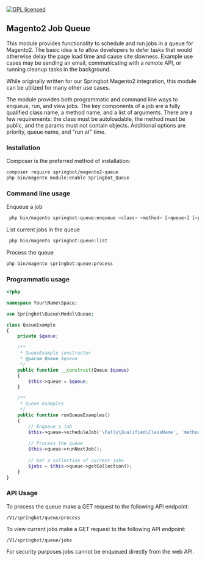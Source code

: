 [![GPL licensed](https://img.shields.io/badge/license-GPL-blue.svg)](https://raw.githubusercontent.com/springbot/magento2-queue/master/LICENSE.md)

## Magento2 Job Queue

This module provides functionality to schedule and run jobs in a queue for Magento2. The basic idea is to allow 
developers to defer tasks that would otherwise delay the page load time and cause site slowness. Example use cases may 
be sending an email, communicating with a remote API, or running cleanup tasks in the background.

While originally written for our Springbot Magento2 integration, this module can be utilized for many other use cases.

The module provides both programmatic and command line ways to enqueue, run, and view jobs. The key components of a job 
are a fully qualified class name, a method name, and a list of arguments. There are a few requirements: the class must 
be autoloadable, the method must be public, and the params must not contain objects. Additional options are priority, 
queue name, and "run at" time.

### Installation

Composer is the preferred method of installation:
```bash
composer require springbot/magento2-queue
php bin/magento module:enable Springbot_Queue
```

### Command line usage

Enqueue a job
```bash
 php bin/magento springbot:queue:enqueue <class> <method> [<queue>] [<priority>] [<params>1] ... [<params>N]
```

List current jobs in the queue
```bash
 php bin/magento springbot:queue:list
```

Process the queue 
```bash
php bin/magento springbot:queue:process
```

### Programmatic usage

```php
<?php

namespace Your\Name\Space;

use Springbot\Queue\Model\Queue;

class QueueExample
{
    private $queue;

    /**
     * QueueExample constructor
     * @param Queue $queue
     */
    public function __construct(Queue $queue)
    {
        $this->queue = $queue;
    }

    /**
     * Queue examples
     */
    public function runQueueExamples()
    {
        // Enqueue a job 
        $this->queue->scheduleJob('\Fully\Qualified\ClassName', 'methodToRun', ['arg1', 'arg2']);
        
        // Process the queue 
        $this->queue->runNextJob();
        
        // Get a collection of current jobs
        $jobs = $this->queue->getCollection();
    }
}
```

### API Usage

To process the queue make a GET request to the following API endpoint:
```
/V1/springbot/queue/process
```

To view current jobs make a GET request to the following API endpoint:
```
/V1/springbot/queue/jobs
```

For security purposes jobs cannot be enqueued directly from the web API.